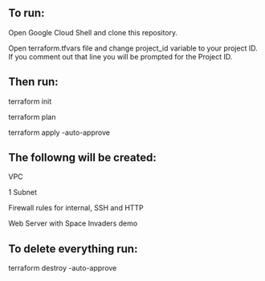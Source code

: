 ## To run:

Open Google Cloud Shell and clone this repository.

Open terraform.tfvars file and change project_id variable to your project ID. 
If you comment out that line you will be prompted for the Project ID.

## Then run: 
terraform init

terraform plan

terraform apply -auto-approve

## The followng will be created:
VPC

1 Subnet

Firewall rules for internal, SSH and HTTP

Web Server with Space Invaders demo

## To delete everything run:
terraform destroy -auto-approve

